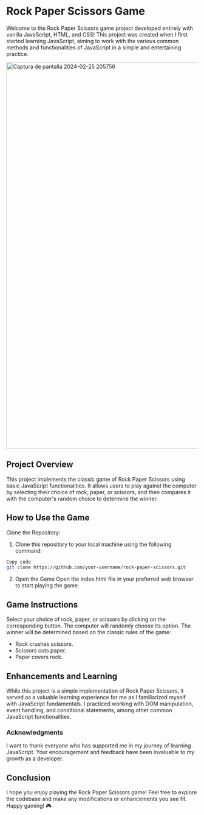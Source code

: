 
# Rock Paper Scissors Game
Welcome to the Rock Paper Scissors game project developed entirely with vanilla JavaScript, HTML, and CSS! This project was created when I first started learning JavaScript, aiming to work with the various common methods and functionalities of JavaScript in a simple and entertaining practice.

<img width="1015" alt="Captura de pantalla 2024-02-25 205756" src="https://github.com/Naidev7/Rock-Paper-Scissors/assets/150022253/c44cd58b-6d7a-45da-86e8-2349a6b7fdff">

## Project Overview
This project implements the classic game of Rock Paper Scissors using basic JavaScript functionalities. It allows users to play against the computer by selecting their choice of rock, paper, or scissors, and then compares it with the computer's random choice to determine the winner.

## How to Use the Game
Clone the Repository:

1. Clone this repository to your local machine using the following command:

```bash
Copy code
git clone https://github.com/your-username/rock-paper-scissors.git
```

2. Open the Game
Open the index.html file in your preferred web browser to start playing the game.

## Game Instructions
Select your choice of rock, paper, or scissors by clicking on the corresponding button.
The computer will randomly choose its option.
The winner will be determined based on the classic rules of the game:
- Rock crushes scissors.
- Scissors cuts paper.
- Paper covers rock.

## Enhancements and Learning
While this project is a simple implementation of Rock Paper Scissors, it served as a valuable learning experience for me as I familiarized myself with JavaScript fundamentals. I practiced working with DOM manipulation, event handling, and conditional statements, among other common JavaScript functionalities.

### Acknowledgments
I want to thank everyone who has supported me in my journey of learning JavaScript. Your encouragement and feedback have been invaluable to my growth as a developer.

## Conclusion
I hope you enjoy playing the Rock Paper Scissors game! Feel free to explore the codebase and make any modifications or enhancements you see fit. Happy gaming! 🎮
